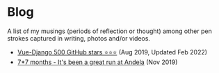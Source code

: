 # Blog

A list of my musings (periods of reflection or thought) among other pen strokes captured in writing, photos and/or videos.

- [Vue-Django 500 GitHub stars ⭐️⭐️⭐️][vue-django] (Aug 2019, Updated Feb 2022)
- [7*7 months - It's been a great run at Andela][andela] (Nov 2019)

[vue-django]: /blog/vue-django
[andela]: /blog/andela
